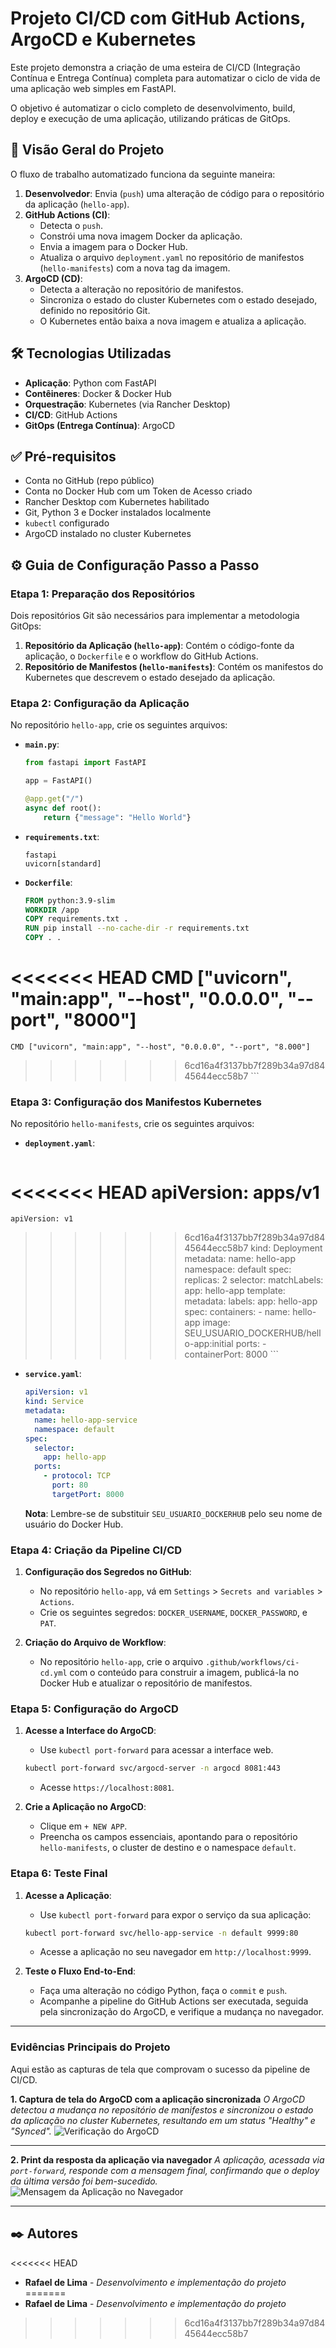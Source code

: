 # Projeto CI/CD com GitHub Actions, ArgoCD e Kubernetes

Este projeto demonstra a criação de uma esteira de CI/CD (Integração Contínua e Entrega Contínua) completa para automatizar o ciclo de vida de uma aplicação web simples em FastAPI.

O objetivo é automatizar o ciclo completo de desenvolvimento, build, deploy e execução de uma aplicação, utilizando práticas de GitOps.

## 🚀 Visão Geral do Projeto

O fluxo de trabalho automatizado funciona da seguinte maneira:

1.  **Desenvolvedor**: Envia (`push`) uma alteração de código para o repositório da aplicação (`hello-app`).
2.  **GitHub Actions (CI)**:
    * Detecta o `push`.
    * Constrói uma nova imagem Docker da aplicação.
    * Envia a imagem para o Docker Hub.
    * Atualiza o arquivo `deployment.yaml` no repositório de manifestos (`hello-manifests`) com a nova tag da imagem.
3.  **ArgoCD (CD)**:
    * Detecta a alteração no repositório de manifestos.
    * Sincroniza o estado do cluster Kubernetes com o estado desejado, definido no repositório Git.
    * O Kubernetes então baixa a nova imagem e atualiza a aplicação.

## 🛠️ Tecnologias Utilizadas

* **Aplicação**: Python com FastAPI
* **Contêineres**: Docker & Docker Hub
* **Orquestração**: Kubernetes (via Rancher Desktop)
* **CI/CD**: GitHub Actions
* **GitOps (Entrega Contínua)**: ArgoCD

## ✅ Pré-requisitos

* Conta no GitHub (repo público)
* Conta no Docker Hub com um Token de Acesso criado
* Rancher Desktop com Kubernetes habilitado
* Git, Python 3 e Docker instalados localmente
* `kubectl` configurado
* ArgoCD instalado no cluster Kubernetes

## ⚙️ Guia de Configuração Passo a Passo

### Etapa 1: Preparação dos Repositórios

Dois repositórios Git são necessários para implementar a metodologia GitOps:

1.  **Repositório da Aplicação (`hello-app`)**: Contém o código-fonte da aplicação, o `Dockerfile` e o workflow do GitHub Actions.
2.  **Repositório de Manifestos (`hello-manifests`)**: Contém os manifestos do Kubernetes que descrevem o estado desejado da aplicação.

### Etapa 2: Configuração da Aplicação

No repositório `hello-app`, crie os seguintes arquivos:

* **`main.py`**:
    ```python
    from fastapi import FastAPI

    app = FastAPI()

    @app.get("/")
    async def root():
        return {"message": "Hello World"}
    ```

* **`requirements.txt`**:
    ```
    fastapi
    uvicorn[standard]
    ```

* **`Dockerfile`**:
    ```dockerfile
    FROM python:3.9-slim
    WORKDIR /app
    COPY requirements.txt .
    RUN pip install --no-cache-dir -r requirements.txt
    COPY . .
<<<<<<< HEAD
    CMD ["uvicorn", "main:app", "--host", "0.0.0.0", "--port", "8000"]
=======
    CMD ["uvicorn", "main:app", "--host", "0.0.0.0", "--port", "8.000"]
>>>>>>> 6cd16a4f3137bb7f289b34a97d8445644ecc58b7
    ```

### Etapa 3: Configuração dos Manifestos Kubernetes

No repositório `hello-manifests`, crie os seguintes arquivos:

* **`deployment.yaml`**:
    ```yaml
<<<<<<< HEAD
    apiVersion: apps/v1
=======
    apiVersion: v1
>>>>>>> 6cd16a4f3137bb7f289b34a97d8445644ecc58b7
    kind: Deployment
    metadata:
      name: hello-app
      namespace: default 
    spec:
      replicas: 2
      selector:
        matchLabels:
          app: hello-app
      template:
        metadata:
          labels:
            app: hello-app
        spec:
          containers:
          - name: hello-app
            image: SEU_USUARIO_DOCKERHUB/hello-app:initial
            ports:
            - containerPort: 8000
    ```

* **`service.yaml`**:
    ```yaml
    apiVersion: v1
    kind: Service
    metadata:
      name: hello-app-service
      namespace: default
    spec:
      selector:
        app: hello-app
      ports:
        - protocol: TCP
          port: 80
          targetPort: 8000
    ```
    **Nota**: Lembre-se de substituir `SEU_USUARIO_DOCKERHUB` pelo seu nome de usuário do Docker Hub.

### Etapa 4: Criação da Pipeline CI/CD

1.  **Configuração dos Segredos no GitHub**:
    * No repositório `hello-app`, vá em `Settings` > `Secrets and variables` > `Actions`.
    * Crie os seguintes segredos: `DOCKER_USERNAME`, `DOCKER_PASSWORD`, e `PAT`.

2.  **Criação do Arquivo de Workflow**:
    * No repositório `hello-app`, crie o arquivo `.github/workflows/ci-cd.yml` com o conteúdo para construir a imagem, publicá-la no Docker Hub e atualizar o repositório de manifestos.

### Etapa 5: Configuração do ArgoCD

1.  **Acesse a Interface do ArgoCD**:
    * Use `kubectl port-forward` para acessar a interface web.
    ```bash
    kubectl port-forward svc/argocd-server -n argocd 8081:443
    ```
    * Acesse `https://localhost:8081`.

2.  **Crie a Aplicação no ArgoCD**:
    * Clique em `+ NEW APP`.
    * Preencha os campos essenciais, apontando para o repositório `hello-manifests`, o cluster de destino e o namespace `default`.

### Etapa 6: Teste Final

1.  **Acesse a Aplicação**:
    * Use `kubectl port-forward` para expor o serviço da sua aplicação:
    ```bash
    kubectl port-forward svc/hello-app-service -n default 9999:80
    ```
    * Acesse a aplicação no seu navegador em `http://localhost:9999`.

2.  **Teste o Fluxo End-to-End**:
    * Faça uma alteração no código Python, faça o `commit` e `push`.
    * Acompanhe a pipeline do GitHub Actions ser executada, seguida pela sincronização do ArgoCD, e verifique a mudança no navegador.

---

### Evidências Principais do Projeto

Aqui estão as capturas de tela que comprovam o sucesso da pipeline de CI/CD.

**1. Captura de tela do ArgoCD com a aplicação sincronizada**
*O ArgoCD detectou a mudança no repositório de manifestos e sincronizou o estado da aplicação no cluster Kubernetes, resultando em um status "Healthy" e "Synced".*
![Verificação do ArgoCD](./docs/verificacao_ArgoCD.png)

---

**2. Print da resposta da aplicação via navegador**
*A aplicação, acessada via `port-forward`, responde com a mensagem final, confirmando que o deploy da última versão foi bem-sucedido.*
![Mensagem da Aplicação no Navegador](./docs/mensagem.png)

---

## ✒️ Autores

<<<<<<< HEAD
* **Rafael de Lima** - *Desenvolvimento e implementação do projeto*
=======
* **Rafael de Lima** - *Desenvolvimento e implementação do projeto*
>>>>>>> 6cd16a4f3137bb7f289b34a97d8445644ecc58b7
